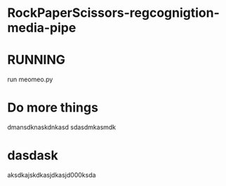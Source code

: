 # RockPaperScissors-regcognigtion-media-pipe

# RUNNING
run meomeo.py


# Do more things
dmansdknaskdnkasd sdasdmkasmdk 

# dasdask
aksdkajskdkasjdkasjd000ksda
